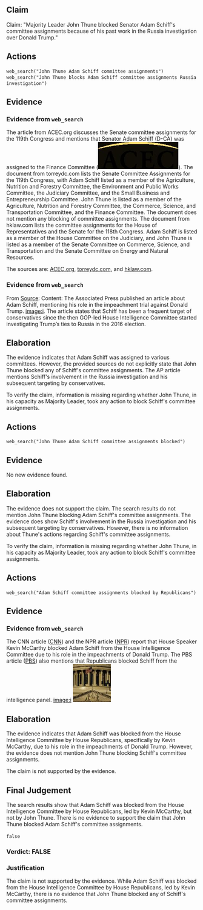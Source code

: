 ## Claim
Claim: "Majority Leader John Thune blocked Senator Adam Schiff's committee assignments because of his past work in the Russia investigation over Donald Trump."

## Actions
```
web_search("John Thune Adam Schiff committee assignments")
web_search("John Thune blocks Adam Schiff committee assignments Russia investigation")
```

## Evidence
### Evidence from `web_search`
The article from ACEC.org discusses the Senate committee assignments for the 119th Congress and mentions that Senator Adam Schiff (D-CA) was assigned to the Finance Committee (![image 2574](media/2025-08-07_20-48-1754599702-705995.jpg)). The document from torreydc.com lists the Senate Committee Assignments for the 119th Congress, with Adam Schiff listed as a member of the Agriculture, Nutrition and Forestry Committee, the Environment and Public Works Committee, the Judiciary Committee, and the Small Business and Entrepreneurship Committee. John Thune is listed as a member of the Agriculture, Nutrition and Forestry Committee, the Commerce, Science, and Transportation Committee, and the Finance Committee. The document does not mention any blocking of committee assignments. The document from hklaw.com lists the committee assignments for the House of Representatives and the Senate for the 118th Congress. Adam Schiff is listed as a member of the House Committee on the Judiciary, and John Thune is listed as a member of the Senate Committee on Commerce, Science, and Transportation and the Senate Committee on Energy and Natural Resources.

The sources are: [ACEC.org](https://www.acec.org/news/last-word-blog/post/senate-leaders-finalize-committee-assignments-for-the-119th-congress/), [torreydc.com](https://torreydc.com/wp-content/uploads/2025/01/Senate-Committee-Assignments_119-Congress_Printable.pdf), and [hklaw.com](https://www.hklaw.com/-/media/files/insights/eyes/2023/02/118thcongresscommitteeassignments.pdf).


### Evidence from `web_search`
From [Source](https://apnews.com/article/donald-trump-ap-top-news-ca-state-wire-adam-schiff-politics-3eec3ea9be5c07a9c297bad439f8f3e8): 
Content: The Associated Press published an article about Adam Schiff, mentioning his role in the impeachment trial against Donald Trump. <image:i>. The article states that Schiff has been a frequent target of conservatives since the then GOP-led House Intelligence Committee started investigating Trump’s ties to Russia in the 2016 election.


## Elaboration
The evidence indicates that Adam Schiff was assigned to various committees. However, the provided sources do not explicitly state that John Thune blocked any of Schiff's committee assignments. The AP article mentions Schiff's involvement in the Russia investigation and his subsequent targeting by conservatives.

To verify the claim, information is missing regarding whether John Thune, in his capacity as Majority Leader, took any action to block Schiff's committee assignments.


## Actions
```
web_search("John Thune Adam Schiff committee assignments blocked")
```

## Evidence
No new evidence found.

## Elaboration
The evidence does not support the claim. The search results do not mention John Thune blocking Adam Schiff's committee assignments. The evidence does show Schiff's involvement in the Russia investigation and his subsequent targeting by conservatives. However, there is no information about Thune's actions regarding Schiff's committee assignments.

To verify the claim, information is missing regarding whether John Thune, in his capacity as Majority Leader, took any action to block Schiff's committee assignments.


## Actions
```
web_search("Adam Schiff committee assignments blocked by Republicans")
```

## Evidence
### Evidence from `web_search`
The CNN article ([CNN](https://www.cnn.com/2023/01/24/politics/mccarthy-democrats-schiff-swalwell-intelligence-committee)) and the NPR article ([NPR](https://www.npr.org/2023/01/25/1151335616/mccarthy-democrats-schiff-swalwell-intelligence-committee-assignments)) report that House Speaker Kevin McCarthy blocked Adam Schiff from the House Intelligence Committee due to his role in the impeachments of Donald Trump. The PBS article ([PBS](https://www.pbs.org/newshour/politics/republican-led-house-poised-to-censure-schiff-over-trump-russia-investigations)) also mentions that Republicans blocked Schiff from the intelligence panel. <image:i> ![image 5936](media/2025-08-29_20-42-1756500136-301439.jpg)


## Elaboration
The evidence indicates that Adam Schiff was blocked from the House Intelligence Committee by House Republicans, specifically by Kevin McCarthy, due to his role in the impeachments of Donald Trump. However, the evidence does not mention John Thune blocking Schiff's committee assignments.

The claim is not supported by the evidence.


## Final Judgement
The search results show that Adam Schiff was blocked from the House Intelligence Committee by House Republicans, led by Kevin McCarthy, but not by John Thune. There is no evidence to support the claim that John Thune blocked Adam Schiff's committee assignments.

`false`

### Verdict: FALSE

### Justification
The claim is not supported by the evidence. While Adam Schiff was blocked from the House Intelligence Committee by House Republicans, led by Kevin McCarthy, there is no evidence that John Thune blocked any of Schiff's committee assignments.
